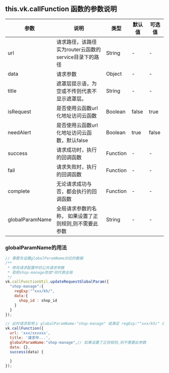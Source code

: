 
## this.vk.callFunction 函数的参数说明

| 参数          | 说明                           | 类型    | 默认值  | 可选值 |
|---------------|-------------------------------|---------|--------|-------|
| url           | 请求路径，该路径实为router云函数的service目录下的路径   | String | - | - |
| data          | 请求参数 | Object  | - | -  |
| title         | 遮罩层提示语，为空或不传则代表不显示遮罩层。 | String  | - | -  |
| isRequest     | 是否使用云函数url化地址访问云函数 | Boolean  | false | true |
| needAlert     | 是否使用云函数url化地址访问云函数，默认false | Boolean  | true | false |
| success       | 请求成功时，执行的回调函数 | Function  | - | - |
| fail          | 请求失败时，执行的回调函数 | Function  | - | - |
| complete      | 无论请求成功与否，都会执行的回调函数 | Function  | - | - |
| globalParamName  | 全局请求参数的名称， 如果设置了正则规则,则不需要此参数 | String  | - | - |

### globalParamName的用法
```js
// 需要先设置globalParamName对应的数据
/**
 * 修改请求配置中的公共请求参数
 * 若把shop-manage改成*则代表全局
 */
vk.callFunctionUtil.updateRequestGlobalParam({
  "shop-manage":{
    regExp:"^xxx/kh/",
    data:{
      shop_id : shop_id
    }
  }
});

// 此时请求若带上 globalParamName:"shop-manage" 或满足 regExp:"^xxx/kh/" 的正则规则，则请求参数会自动带上 shop_id
vk.callFunction({
  url: 'xxx/xxxxxx',
  title: '请求中...',
  globalParamName:"shop-manage",// 如果设置了正则规则,则不需要此参数
  data: {},
  success(data) {
    
  }
});
```